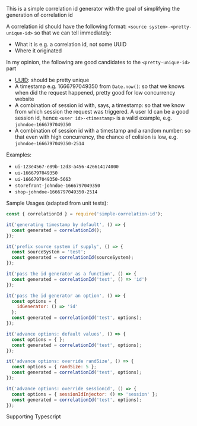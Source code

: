 This is a simple correlation id generator with the goal of simplifying the generation of correlation id

A correlation id should have the following format: `<source system>-<pretty-unique-id>` so that we can tell immediately:
- What it is e.g. a correlation id, not some UUID
- Where it originated

In my opinion, the following are good candidates to the `<pretty-unique-id>` part
- [UUID](https://en.wikipedia.org/wiki/Universally_unique_identifier): should be pretty unique
- A timestamp e.g. 1666797049350 from `Date.now()`: so that we knows when did the request happened, pretty good for low concurrency website
- A combination of session id with, says, a timestamp: so that we know from which session the request was triggered. A user Id can be a good session id, hence `<user id>-<timestamp>` is a valid example, e.g. `johndoe-1666797049350`
- A combination of session id with a timestamp and a random number: so that even with high concurrency, the chance of colision is low, e.g. `johndoe-1666797049350-2514`

Examples:
- `ui-123e4567-e89b-12d3-a456-426614174000`
- `ui-1666797049350`
- `ui-1666797049350-5663`
- `storefront-johndoe-1666797049350`
- `shop-johndoe-1666797049350-2514`


Sample Usages (adapted from unit tests):

```javascript
const { correlationId } = require('simple-correlation-id');

it('generating timestamp by default', () => {
  const generated = correlationId(); 
});

it('prefix source system if supply', () => {
  const sourceSystem = 'test';
  const generated = correlationId(sourceSystem); 
});

it('pass the id generator as a function', () => {
  const generated = correlationId('test', () => 'id')
});

it('pass the id generator an option', () => {
  const options = {
    idGenerator: () => 'id'
  };
  const generated = correlationId('test', options);
});

it('advance options: default values', () => {
  const options = { };
  const generated = correlationId('test', options);
});

it('advance options: override randSize', () => {
  const options = { randSize: 5 };
  const generated = correlationId('test', options);
});

it('advance options: override sessionId', () => {
  const options = { sessionIdInjector: () => 'session' };
  const generated = correlationId('test', options);
});

```

Supporting Typescript
